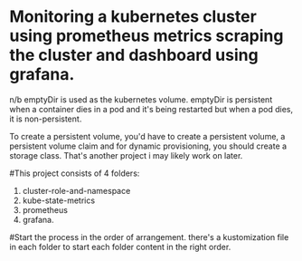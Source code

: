 # Monitoring a kubernetes cluster using prometheus metrics scraping the cluster and dashboard using grafana.
n/b emptyDir is used as the kubernetes volume.
emptyDir is persistent when a container dies in a pod and it's being restarted but when a pod dies, it is non-persistent.

To create a persistent volume, you'd have to create a persistent volume, a persistent volume claim and for dynamic provisioning, you should create a storage class.
That's another project i may likely work on later.

#This project consists of 4 folders: 
1) cluster-role-and-namespace 
2) kube-state-metrics
3) prometheus
4) grafana.

#Start the process in the order of arrangement.
there's a kustomization file in each folder to start each folder content in the right order.
